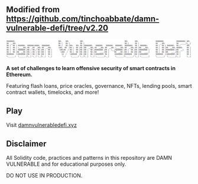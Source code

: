 ## Modified from https://github.com/tinchoabbate/damn-vulnerable-defi/tree/v2.20

![](cover.png)

**A set of challenges to learn offensive security of smart contracts in Ethereum.**

Featuring flash loans, price oracles, governance, NFTs, lending pools, smart contract wallets, timelocks, and more!

## Play

Visit [damnvulnerabledefi.xyz](https://damnvulnerabledefi.xyz)

## Disclaimer

All Solidity code, practices and patterns in this repository are DAMN VULNERABLE and for educational purposes only.

DO NOT USE IN PRODUCTION.

